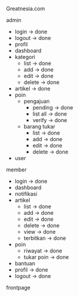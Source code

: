 Greatnesia.com

admin
- login				-> done
- logout			-> done
- profil
- dashboard
- kategori
	- list			-> done
	- add 			-> done
	- edit			-> done
	- delete		-> done
- artikel			-> done
- poin
	- pengajuan
		- pending	-> done
		- list all 	-> done
		- verify	-> done
	- barang tukar
		- list		-> done
		- add 		-> done
		- edit		-> done
		- delete	-> done
- user

member
- login				-> done
- dashboard		
- notifikasi
- artikel
	- list			-> done		
	- add 			-> done
	- edit			-> done
	- delete		-> done
	- view			-> done
	- terbitkan		-> done
- poin
	- riwayat		-> done
	- tukar poin	-> done
- bantuan
- profil			-> done
- logout			-> done

frontpage